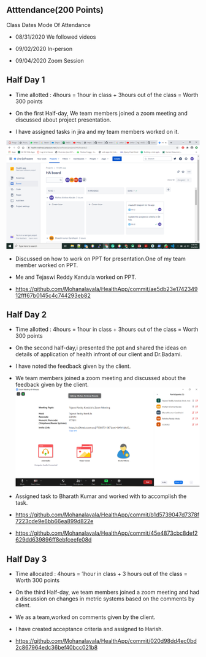 ## Atttendance(200 Points)

Class Dates Mode Of Attendance

- 08/31/2020  We followed videos  

- 09/02/2020  In-person  

- 09/04/2020  Zoom Session  


## Half Day 1

- Time allotted : 4hours = 1hour in class + 3hours out of the class = Worth 300 points

- On the first Half-day, We team members joined a zoom meeting and discussed about project presentation.
- I have assigned tasks in jira and my team members worked on it.

![image](https://github.com/Mohanalavala/HealthApp/blob/master/JiraDashBoard%20(2).png?raw=true)

- Discussed on how to work on PPT for presentation.One of my team member worked on PPT.

- Me and Tejaswi Reddy Kandula worked on PPT.
- https://github.com/Mohanalavala/HealthApp/commit/ae5db23e174234912fff67b0145c4c744293eb82

## Half Day 2 

- Time allotted : 4hours = 1hour in class + 3hours out of the class = Worth 300 points

- On the second half-day,i presented the ppt and shared the ideas on details of application of health infront of our client and Dr.Badami.
- I have noted the feedback given by the client.
- We team members joined a zoom meeting and discussed about the feedback given by the client.
![image](https://github.com/Mohanalavala/HealthApp/blob/master/Contributions/Zoom%20meeting.PNG?raw=true)
- Assigned task to Bharath Kumar and worked with to accomplish the task.
- https://github.com/Mohanalavala/HealthApp/commit/b1d5739047d7378f7223cde9e6bb66ea899d822e 

- https://github.com/Mohanalavala/HealthApp/commit/45e4873cbc8def2629dd639896ff8ebfceefe08d 

## Half Day 3

- Time allocated : 4hours = 1hour in class + 3 hours out of the class = Worth 300 points

- On the third Half-day, we team members joined a zoom meeting and had a discussion on changes in metric systems based on the comments by client.

- We as a team,worked on comments given by the client.

- I have created acceptance criteria and assigned to Harish.
- https://github.com/Mohanalavala/HealthApp/commit/020d98dd4ec0bd2c867964edc36bef40bcc021b8